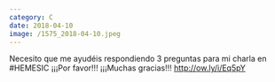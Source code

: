 ```yaml
--- 
category: C 
date: 2018-04-10 
image: /1575_2018-04-10.jpeg 
--- 
```


Necesito que me ayudéis respondiendo 3 preguntas para mi charla en #HEMESIC ¡¡¡Por favor!!! ¡¡¡Muchas gracias!!! http://ow.ly/i/Eq5pY
